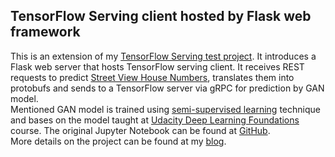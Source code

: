 ## TensorFlow Serving client hosted by Flask web framework
This is an extension of my [TensorFlow Serving test project](https://github.com/Vetal1977/tf_serving_example). It introduces a Flask web server that hosts TensorFlow serving client. It receives REST requests to predict [Street View House Numbers](http://ufldl.stanford.edu/housenumbers/), translates them into protobufs and sends to a TensorFlow server via gRPC for prediction by GAN model.  
Mentioned GAN model is trained using [semi-supervised learning](https://en.wikipedia.org/wiki/Semi-supervised_learning) technique and bases on the model taught at [Udacity Deep Learning Foundations](https://www.udacity.com/course/deep-learning-nanodegree-foundation--nd101) course. The original Jupyter Notebook can be found at [GitHub](https://github.com/udacity/deep-learning/tree/master/semi-supervised).  
More details on the project can be found at my [blog](https://medium.com/@vitaly.bezgachev/).